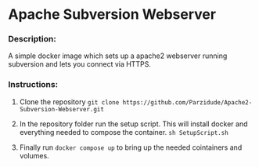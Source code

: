 # Apache Subversion Webserver

### Description:
A simple docker image which sets up a apache2 webserver running subversion and lets you connect via HTTPS.

### Instructions:
1. Clone the repository
`git clone https://github.com/Parzidude/Apache2-Subversion-Webserver.git`

2. In the repository folder run the setup script. This will install docker and everything needed to compose the container.
`sh SetupScript.sh`

3. Finally run `docker compose up` to bring up the needed cointainers and volumes.
